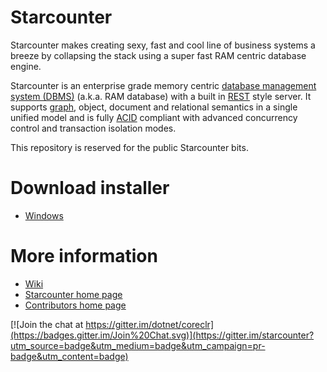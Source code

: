 # Starcounter

Starcounter makes creating sexy, fast and cool line of business systems a breeze by collapsing the stack using a super fast RAM centric database engine.

Starcounter is an enterprise grade memory centric [database management system (DBMS)](http://en.wikipedia.org/wiki/dbms) (a.k.a. RAM database) with a built in [REST](http://en.wikipedia.org/wiki/dbms) style server. It supports [graph](https://github.com/Starcounter/Starcounter/wiki/Graphs), object, document and relational semantics in a single unified model and is fully [ACID](http://en.wikipedia.org/wiki/acid) compliant with advanced concurrency control and transaction isolation modes.


This repository is reserved for the public Starcounter bits.

# Download installer
* [Windows](http://downloads.starcounter.com/download/Starcounter/StableBuilds/latest)

# More information

* [Wiki](http://www.github.com/starcounter/starcounter/wiki) 
* [Starcounter home page](http://www.starcounter.com) 
* [Contributors home page](http://starcounter.github.com) 

[![Join the chat at https://gitter.im/dotnet/coreclr](https://badges.gitter.im/Join%20Chat.svg)](https://gitter.im/starcounter?utm_source=badge&utm_medium=badge&utm_campaign=pr-badge&utm_content=badge)

